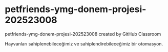 # petfriends-ymg-donem-projesi-202523008
petfriends-ymg-donem-projesi-202523008 created by GitHub Classroom




Hayvanları sahiplenebileceğimiz ve sahiplendirebileceğimiz bir otomasyon.
